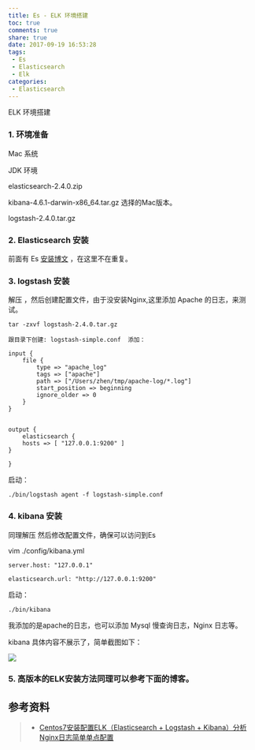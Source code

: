 ```yaml
---
title: Es - ELK 环境搭建
toc: true
comments: true
share: true
date: 2017-09-19 16:53:28
tags:
 - Es
 - Elasticsearch
 - Elk
categories:
 - Elasticsearch
---
```


ELK 环境搭建<!-- more -->

### 1. 环境准备

Mac 系统

JDK 环境

elasticsearch-2.4.0.zip

kibana-4.6.1-darwin-x86_64.tar.gz  选择的Mac版本。

logstash-2.4.0.tar.gz



### 2. Elasticsearch 安装 

前面有 Es [安装博文](http://www.golangtab.com/2017/07/20/Elasticsearch-%E2%80%93-%E5%AE%89%E8%A3%85/) ，在这里不在重复。

### 3. logstash 安装

解压 ，然后创建配置文件，由于没安装Nginx,这里添加 Apache 的日志，来测试。

```
tar -zxvf logstash-2.4.0.tar.gz 

跟目录下创建: logstash-simple.conf  添加：

input {
	file { 
		type => "apache_log" 
		tags => ["apache"] 
		path => ["/Users/zhen/tmp/apache-log/*.log"] 
		start_position => beginning 
		ignore_older => 0 
	} 
} 
 
 
output {
	elasticsearch { 
	hosts => [ "127.0.0.1:9200" ] 
} 
 
} 
```
启动：

```
./bin/logstash agent -f logstash-simple.conf
```

### 4. kibana 安装

同理解压 然后修改配置文件，确保可以访问到Es

vim ./config/kibana.yml

```
server.host: "127.0.0.1"

elasticsearch.url: "http://127.0.0.1:9200"
```
启动：

```
./bin/kibana
```

我添加的是apache的日志，也可以添加 Mysql 慢查询日志，Nginx 日志等。

kibana 具体内容不展示了，简单截图如下：

![](http://static.golangtab.com/images/2017-08/WX20170919-1714322x.png)

### 5. 高版本的ELK安装方法同理可以参考下面的博客。

## 参考资料
> - [Centos7安装配置ELK（Elasticsearch + Logstash + Kibana）分析Nginx日志简单单点配置](https://yq.aliyun.com/articles/201193?spm=5176.100240.searchblog.22.zRmVOi)













